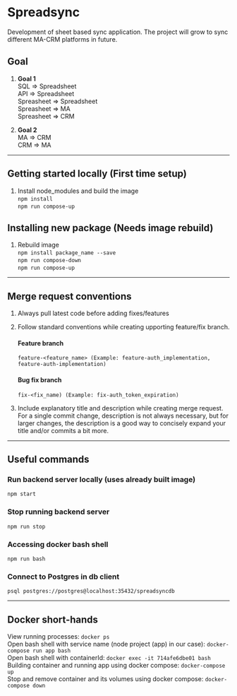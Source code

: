 # Spreadsync

Development of sheet based sync application. The project will grow to sync different MA-CRM platforms in future.

## Goal

1. **Goal 1**<br>
   SQL => Spreadsheet<br>
   API => Spreadsheet<br>
   Spreasheet => Spreadsheet<br>
   Spreasheet => MA<br>
   Spreasheet => CRM<br>

2. **Goal 2**<br>
   MA => CRM<br>
   CRM => MA<br>

---

## Getting started locally (First time setup)

1.  Install node_modules and build the image<br>
    `npm install`<br>
    `npm run compose-up`<br>

## Installing new package (Needs image rebuild)

1.  Rebuild image<br>
    `npm install package_name --save`<br>
    `npm run compose-down`<br>
    `npm run compose-up`<br>

---

## Merge request conventions

1.  Always pull latest code before adding fixes/features<br>

2.  Follow standard conventions while creating upporting feature/fix branch.<br>

    #### Feature branch

    ```
    feature-<feature_name> (Example: feature-auth_implementation, feature-auth-implementation)
    ```

    #### Bug fix branch

    ```
    fix-<fix_name) (Example: fix-auth_token_expiration)
    ```

3.  Include explanatory title and description while creating merge request. <br>
    For a single commit change, description is not always necessary, but for larger changes, the description is a good way to concisely expand your title and/or commits a bit more.<br>

---

## Useful commands

### Run backend server locally (uses already built image)

`npm start`

### Stop running backend server

`npm run stop`

### Accessing docker bash shell

`npm run bash`

### Connect to Postgres in db client

`psql postgres://postgres@localhost:35432/spreadsyncdb`

---

## Docker short-hands

View running processes: `docker ps`<br>
Open bash shell with service name (node project (app) in our case): `docker-compose run app bash`<br>
Open bash shell with containerId: `docker exec -it 714afe6dbe01 bash`<br>
Building container and running app using docker compose: `docker-compose up`<br>
Stop and remove container and its volumes using docker compose: `docker-compose down`<br>
